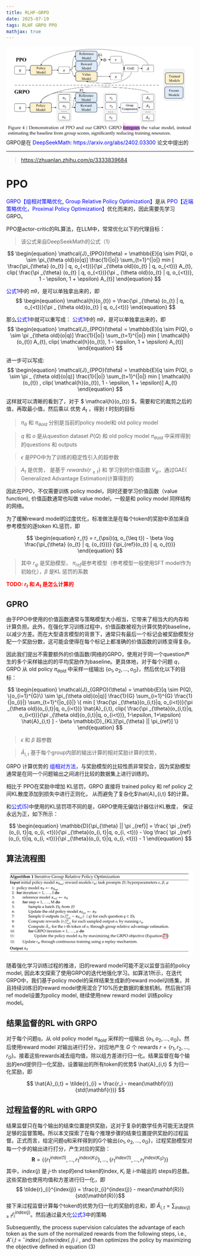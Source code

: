 ```yaml
---
title: RLHF-GRPO
date: 2025-07-19
tags: RLHF GRPO PPO
mathjax: true
---
```


<img src="RLHF-GRPO/ppo-and-grpo.png" alt="ppo-and-grpo" />
GRPO是在 <font color='blue'>DeepSeekMath: https://arxiv.org/abs/2402.03300</font> 论文中提出的

---

> https://zhuanlan.zhihu.com/p/3333839684

# PPO
<font color='blue'> GRPO【组相对策略优化, Group Relative Policy Optimization】</font>是从 <font color='blue'>PPO【近端策略优化，Proximal Policy Optimization】</font>优化而来的，因此需要先学习GRPO。

PPO是actor-critic的RL算法，在LLM中，常常优化以下的代理目标：
> 该公式来自DeepSeekMath的公式（1）

$$
\begin{equation}
\mathcal{J}_{PPO}(\theta) = \mathbb{E}[q \sim P(Q), o \sim \pi_{\theta old}(o|q)] \frac{1}{|o|} \sum_{t=1}^{|o|} min [ \frac{\pi_{\theta} (o_{t} | q, o_{<t})}{\pi _{\theta old}(o_{t} | q, o_{<t})} A_{t}, clip( \frac{\pi _{\theta} (o_{t} | q, o_{<t})}{\pi _ {\theta old}(o_{t} | q, o_{<t})}, 1 - \epsilon, 1 + \epsilon) A_{t}]  
\end{equation}
$$

<font color='blue'>公式1</font>中的 $\pi \theta$，是可以单独拿出来的，即
$$
\begin{equation}
\mathcal{h}(o_{t}) = \frac{\pi _{\theta} (o_{t} | q, o_{<t})}{\pi _ {\theta old}(o_{t} | q, o_{<t})}
\end{equation}
$$

那么<font color='blue'>公式1</font>中就可以重写成：
<font color='blue'>公式1</font>中的 $\pi \theta$，是可以单独拿出来的，即
$$
\begin{equation}
\mathcal{J}_{PPO}(\theta) = \mathbb{E}[q \sim P(Q), o \sim \pi _{\theta old}(o|q)] \frac{1}{|o|} \sum_{t=1}^{|o|} min [ \mathcal{h}(o_{t}) A_{t}, clip( \mathcal{h}(o_{t}), 1 - \epsilon, 1 + \epsilon) A_{t}]  
\end{equation}
$$

进一步可以写成:
$$
\begin{equation}
\mathcal{J}_{PPO}(\theta) = \mathbb{E}[q \sim P(Q), o \sim \pi _ {\theta old}(o|q)] \frac{1}{|o|} \sum_{t=1}^{|o|} min [ \mathcal{h}(o_{t}) , clip( \mathcal{h}(o_{t}), 1 - \epsilon, 1 + \epsilon)] A_{t}  
\end{equation}
$$

这样就可以清晰的看到了，对于 $ \mathcal{h}(o_{t}) $，需要和它的裁剪之后的值，再取最小值，然后乘以 优势 $A_{t}$ ，得到 $t$ 时刻的目标

> $\pi_{\theta}$ 和 $\pi_{\theta old}$ 分别是当前的policy model和 old policy model

> $q$ 和 $o$ 是从question dataset $P(Q)$ 和 old policy model $\pi_{\theta old}$ 中采样得到的questions 和 outputs

> $\epsilon$ 是PPO中为了训练的稳定性引入的超参数

> $A_{t}$ 是优势， 是基于 $rewards\{r_{\geq t}\}$ 和 学习到的价值函数 $V_{\psi}$，通过GAE( Generalized Advantage Estimation)计算得到的

因此在PPO，不仅需要训练 policy model，同时还要学习价值函数（value function), 价值函数通常也叫做 value model，一般是和 policy model 同样结构的网络。

为了缓解reward model的过度优化，标准做法是在每个token的奖励中添加来自参考模型的逐token KL惩罚，即

$$
\begin{equation}
r_{t} = r_{\psi}(q, o_{\leq t}) - \beta \log \frac{\pi_{\theta} (o_{t} | q, {o_{t}})} {\pi_{ref}(o_{t} | q, o_{t})}
\end{equation}
$$

> 其中 $r_{\psi}$ 是奖励模型， $\pi_{ref}$是参考模型（参考模型一般使用SFT model作为初始化），$\beta$ 是KL 惩罚的系数

<font color='red'> **TODO:  $r_{t}$ 和 $A_{t}$ 是怎么计算的** </font>

## GPRO
由于PPO中使用的价值函数通常与策略模型大小相当，它带来了相当大的内存和计算负担。此外，在强化学习训练过程中，价值函数被视为计算优势的baseline，以减少方差。而在大型语言模型的背景下，通常只有最后一个标记会被奖励模型分配一个奖励分数，这可能会使得在每个标记上都准确的价值函数的训练变得复杂。

因此我们提出不需要额外的价值函数/网络的GRPO，使用对于同一个question产生的多个采样输出的的平均奖励作为baseline。更具体地，对于每个问题 $q$，GRPO 从 old policy $\pi_{\theta old}$ 中采样一组输出 $\{o_{1}, o_{2}, ... , o_{G}\}$，然后优化以下的目标：

$$
\begin{equation}
\mathcal{J}_{GRPO}(\theta) = \mathbb{E}[q \sim P(Q), \{o_{i=1}^{G}\} \sim \pi_{\theta old}(o|q)] \frac{1}{G} \sum_{i=1}^{G} \frac{1}{|o_{i}|} \sum_{t=1}^{|o_{i}|} \{ min [ \frac{\pi _{\theta}(o_{i,t}|q, o_{i<t})}{\pi _{\theta old}(o_{i,t}|q, o_{i<t})} \hat{A}_{i,t}, clip( \frac{\pi _{\theta}(o_{i,t}|q, o_{i<t})}{\pi _{\theta old}(o_{i,t}|q, o_{i<t})}, 1-\epsilon, 1+\epsilon) \hat{A}_{i,t} ] - \beta \mathbb{D}_{KL}[\pi_{\theta} || \pi_{ref}] \} 
\end{equation}
$$

> $\epsilon$ 和 $\beta$ 超参数

> $\hat{A}_{i,t}$ 基于每个group内部的输出计算的相对奖励计算的优势，


GRPO 计算优势的 <font style="color: blue">组相对方法</font>，与奖励模型的比较性质非常契合，因为奖励模型通常是在同一个问题输出之间进行比较的数据集上进行训练的。

相比于 PPO在奖励中增加 KL惩罚，GRPO 直接将 trained policy 和 ref policy 之间KL散度添加到损失中进行正则化， 从而避免了复杂化$\hat{A}_{i,t} $的计算。

和<font style="color: blue">公式(5)</font>中使用的KL惩罚项不同的是，GRPO使用无偏估计器估计KL散度， 保证永远为正，如下所示：

$$
\begin{equation}
\mathbb{D}[\pi_{\theta} || \pi _{ref}] = \frac{ \pi _{ref}(o_{i, t}|q, o_{i, <t})}{\pi _{\theta}(o_{i, t}|q, o_{i, <t})} - \log \frac{ \pi _{ref}(o_{i, t}|q, o_{i, <t})}{\pi _{\theta}(o_{i, t}|q, o_{i, <t})} - 1
\end{equation}
$$

## 算法流程图
<img src="RLHF-GRPO/grpo-alg.png" alt="gpro-alg" />

随着强化学习训练过程的推进，旧的reward model可能不足以监督当前的policy model, 因此本文探索了使用GRPO的迭代地强化学习。如算法1所示，在迭代GRPO中，我们基于policy model的采样结果生成新的reward model训练集，并且持续训练旧的reward model使用混合了10%历史数据的重放机制。然后我们将ref model设置为policy model, 继续使用new reward model 训练policy model。


## 结果监督的RL with GRPO

对于每个问题q，从 old policy model $\pi_{\theta old}$  采样的一组输出 $\{o_{1}, o_{2}, ... , o_{G}\}$。然后使用reward model 对输出进行打分，对应地产生 $G$ 个 rewards $r = \{r_{1}, r_{2}, ..., r_{G}\}$。接着这些rewards减去组均值，除以组方差进行归一化。结果监督在每个输出的end提供归一化奖励，设置输出的所有token的优势$ \hat{A}_{i,t} $ 为归一化奖励，即

$$ \hat{A}_{i,t} = \tilde{r}_{i} = \frac{r_i - mean(\mathbf{r})}{std(\mathbf{r})} $$


## 过程监督的RL with GRPO

结果监督只在每个输出的结束位置提供奖励，这对于复杂的数学任务可能无法提供足够的监督策略。所以本文探索了在每个推理步骤的结束位置提供奖励的过程监督。正式而言，给定问题q和采样得到的G个输出$\{o_{1}, o_{2}, ... , o_{G}\}$，过程奖励模型对每一个步的输出进行打分，产生对应的奖励：
$$ \mathbf{R} = \{ \{ r_{1}^{index(1)}, ... , r_{1}^{index(K_{1})} \}, ...,  \{ r_{1}^{index(1)}, ... , r_{1}^{index(K_{G})} \} \}  $$
其中，$index(j)$ 是 $j$-th step的end token的index, $K_i$ 是 $i$-th输出的 steps的总数。这些奖励也使用均值和方差进行归一化，即 
$$ \tilde{r}_{i}^{index(j)} = \frac{r_{i}^{index(j)} - mean(\mathbf{R})}{std(\mathbf{R})}$$ 
接下来过程监督计算每个token的优势为归一化的奖励的总和，即 $\hat{A}_{i,t} = \sum_{index(j) \geq t} \tilde{r}_{i}^{index(j)}$。然后通过最大化<font style="color: blue">公式3</font>中的策略

 Subsequently,
the process supervision calculates the advantage of each token as the sum of the normalized
rewards from the following steps, i.e., 𝐴ˆ𝑖,𝑡 = ˝𝑖𝑛𝑑𝑒𝑥( 𝑗)≥𝑡e𝑟𝑖𝑛𝑑𝑒𝑥( 𝑗)
𝑖 , and then optimizes the policy by
maximizing the objective defined in equation (3)